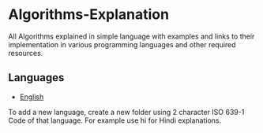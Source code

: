 # Algorithms-Explanation
All Algorithms explained in simple language with examples and links to their implementation in various programming languages and other required resources. 

## Languages
- [English](./en)

To add a new language, create a new folder using 2 character ISO 639-1 Code of that language. For example use hi for Hindi explanations.
